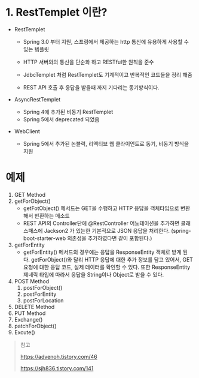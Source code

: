 # 1. RestTemplet 이란?

- RestTemplet

  - Spring 3.0 부터 지원, 스프링에서 제공하는 http 통신에 유용하게 사용할 수 있는 템플릿

  - HTTP 서버와의 통신을 단순화 하고 RESTful한 원칙을 준수

  - JdbcTemplet 처럼 RestTemplet도 기계적이고 반복적인 코드들을 정리 해줌

  - REST API 호출 후 응답을 받을때 까지 기다리는 동기방식이다.

- AsyncRestTemplet
  - Spring 4에 추가된 비동기 RestTemplet 
  - Spring 5에서 deprecated 되었음

- WebClient
  - Spring 5에서 추가된 논블럭, 리액티브 웹 클라이언트로 동기, 비동기 방식을 지원



# 예제

1.  GET Method
   1. getForObject()
      + getFotObject() 메서드는 GET을 수행하고 HTTP 응답을 객체타입으로 변환해서 반환하는 메소드
      + REST API의 Controller단에 @RestController 어노테이션을 추가하면 클래스패스에 Jackson2 가 있는한 기본적으로 JSON 응답을 처리한다. (spring-boot-starter-web 의존성을 추가하였다면 같이 포함된다.)
   2. getForEntity
      + getForEntity() 메서드의 경우에는 응답을 ResponseEntity 객체로 받게 된다. getForObject()와 달리 HTTP 응답에 대한 추가 정보를 담고 있어서, GET 요청에 대한 응답 코드, 실제 데이터를 확인할 수 있다. 또한 ResponseEntity<T> 제네릭 타입에 따라서 응답을 String이나 Object로 받을 수 있다. 
2. POST Method
   1. postForObject()
   2. postForEntity
   3. postForLocation
3. DELETE Method
4. PUT Method
5. Exchange()
6. patchForObject()
7. Excute()



> 참고 
>
> https://advenoh.tistory.com/46
>
> https://sjh836.tistory.com/141